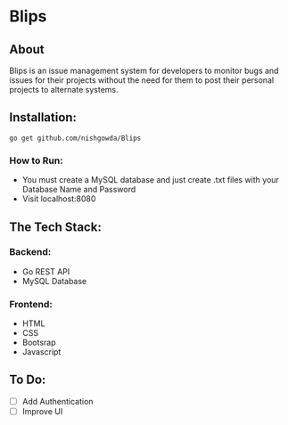 # Blips
## About
Blips is an issue management system for developers to monitor bugs and issues for their projects without the need for them to post their personal projects to alternate systems. 

## Installation:
```
go get github.com/nishgowda/Blips
```

### How to Run: 
- You must create a MySQL database and just create .txt files with your Database Name and Password
- Visit localhost:8080

## The Tech Stack:

### Backend:
- Go REST API
- MySQL Database

### Frontend: 
- HTML
- CSS
- Bootsrap
- Javascript

## To Do:
- [ ] Add Authentication
- [ ] Improve UI
